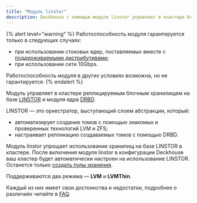 ```yaml
---
title: "Модуль linstor"
description: Deckhouse с помощью модуля linstor управляет в кластере Kubernetes реплицируемым блочным хранилищем.
---
```


{% alert level="warning" %}
Работоспособность модуля гарантируется только в следующих случаях:
- при использовании стоковых ядер, поставляемых вместе с [поддерживаемыми дистрибутивами](../../supported_versions.html#linux);
- при использовании сети 10Gbps.



Работоспособность модуля в других условиях возможна, но не гарантируется.
{% endalert %}

Модуль управляет в кластере реплицируемым блочным хранилищем на базе [LINSTOR](https://linbit.com/linstor/) и модуля ядра [DRBD](https://linbit.com/drbd/).

LINSTOR — это оркестратор, выступающий слоем абстракции, который:
- автоматизирует создание томов с помощью знакомых и проверенных технологий LVM и ZFS;
- настраивает репликацию создаваемых томов с помощью DRBD.

Модуль linstor упрощает использование хранилищ на базе LINSTOR в кластере. После включения модуля linstor в конфигурации Deckhouse ваш кластер будет автоматически настроен на использование LINSTOR. Останется только [создать пулы хранения](usage.html#конфигурация-хранилища-linstor).

Поддерживаются два режима — **LVM** и **LVMThin**.

Каждый из них имеет свои достоинства и недостатки, подробнее о различиях читайте в [FAQ](faq.html#производительность-и-надежность-linstor-сравнение-с-ceph).
